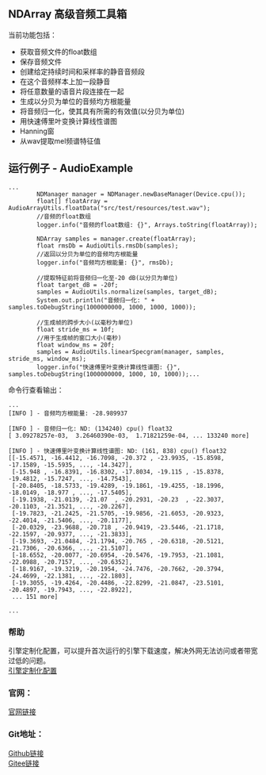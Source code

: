 ## NDArray 高级音频工具箱

当前功能包括：
- 获取音频文件的float数组
- 保存音频文件
- 创建给定持续时间和采样率的静音音频段
- 在这个音频样本上加一段静音
- 将任意数量的语音片段连接在一起
- 生成以分贝为单位的音频均方根能量
- 将音频归一化，使其具有所需的有效值(以分贝为单位)
- 用快速傅里叶变换计算线性谱图
- Hanning窗
- 从wav提取mel频谱特征值


## 运行例子 - AudioExample
```text
...
        NDManager manager = NDManager.newBaseManager(Device.cpu());
        float[] floatArray = AudioArrayUtils.floatData("src/test/resources/test.wav");
        //音频的float数组
        logger.info("音频的float数组: {}", Arrays.toString(floatArray));

        NDArray samples = manager.create(floatArray);
        float rmsDb = AudioUtils.rmsDb(samples);
        //返回以分贝为单位的音频均方根能量
        logger.info("音频均方根能量: {}", rmsDb);

        //提取特征前将音频归一化至-20 dB(以分贝为单位)
        float target_dB = -20f;
        samples = AudioUtils.normalize(samples, target_dB);
        System.out.println("音频归一化: " + samples.toDebugString(1000000000, 1000, 1000, 1000));

        //生成帧的跨步大小(以毫秒为单位)
        float stride_ms = 10f;
        //用于生成帧的窗口大小(毫秒)
        float window_ms = 20f;
        samples = AudioUtils.linearSpecgram(manager, samples, stride_ms, window_ms);
        logger.info("快速傅里叶变换计算线性谱图: {}", samples.toDebugString(1000000000, 1000, 10, 1000));...

```

命令行查看输出：
```text
...
[INFO ] - 音频均方根能量: -28.989937

[INFO ] - 音频归一化: ND: (134240) cpu() float32
[ 3.09278257e-03,  3.26460390e-03,  1.71821259e-04, ... 133240 more]

[INFO ] - 快速傅里叶变换计算线性谱图: ND: (161, 838) cpu() float32
[[-15.4571, -16.4412, -16.7098, -20.372 , -23.9935, -15.8598, -17.1589, -15.5935, ..., -14.3427],
 [-15.948 , -16.8391, -16.8302, -17.8034, -19.115 , -15.8378, -19.4812, -15.7247, ..., -14.7543],
 [-20.8405, -18.5733, -19.4289, -19.1861, -19.4255, -18.1996, -18.0149, -18.977 , ..., -17.5405],
 [-19.1938, -21.0139, -21.07  , -20.2931, -20.23  , -22.3037, -20.1103, -21.3521, ..., -20.2267],
 [-19.7823, -21.2425, -21.5705, -19.9856, -21.6053, -20.9323, -22.4014, -21.5406, ..., -20.1177],
 [-20.0329, -23.9688, -20.718 , -20.9419, -23.5446, -21.1718, -22.1597, -20.9377, ..., -21.3833],
 [-19.3693, -21.0484, -21.1794, -20.765 , -20.6318, -20.5121, -21.7306, -20.6366, ..., -21.5107],
 [-18.6552, -20.0077, -20.6954, -20.5476, -19.7953, -21.1081, -22.0988, -20.7157, ..., -20.6352],
 [-18.9167, -19.3219, -20.1954, -24.7476, -20.7662, -20.3794, -24.4699, -22.1381, ..., -22.1803],
 [-19.3055, -19.4264, -20.4486, -22.8299, -21.0847, -23.5101, -20.4897, -19.7943, ..., -22.8922],
 ... 151 more]

...
```

### 帮助 
引擎定制化配置，可以提升首次运行的引擎下载速度，解决外网无法访问或者带宽过低的问题。         
[引擎定制化配置](http://aias.top/engine_cpu.html)


### 官网：
[官网链接](http://www.aias.top/)

### Git地址：   
[Github链接](https://github.com/mymagicpower/AIAS)    
[Gitee链接](https://gitee.com/mymagicpower/AIAS)   
